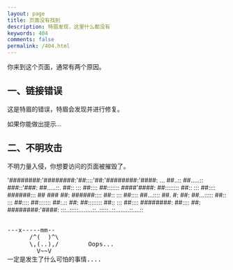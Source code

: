```yaml
---
layout: page
title: 页面没有找到
description: 特眉发现，这里什么都没有
keywords: 404
comments: false
permalink: /404.html
---
```


你来到这个页面，通常有两个原因。

## 一、链接错误

这是特眉的错误，特眉会发现并进行修复。

如果你能做出提示...


## 二、不明攻击

不明力量入侵，你想要访问的页面被摧毁了。


'########:'########:'##::::'##:'########:'####:
... ##..:: ##.....:: ###::'###: ##.....::. ##::
::: ##:::: ##::::::: ####'####: ##:::::::: ##::
::: ##:::: ######::: ## ### ##: ######:::: ##::
::: ##:::: ##...:::: ##. #: ##: ##...::::: ##::
::: ##:::: ##::::::: ##:.:: ##: ##:::::::: ##::
::: ##:::: ########: ##:::: ##: ########:'####:
:::..:::::........::..:::::..::........::....::

<!----------------------------------------------------------------
         mm
      /^(  )^\                     Ascii arts included in this page:
      \,(..),/                     - R2D2, provided by: http://www.chris.com/
        V~~V                       - Texts, generated from: http://www.network-science.de/ascii/  
                                   http:// cnfeat.github.io
            
------------------------------------------------------------------>

  <style>
    pre {
          background: none;
          border: none;
    }
  </style>

  <pre>         
---x-----mm--
      /^(  )^\
      \,(..),/        Oops...
        V~~V                     
一定是发生了什么可怕的事情....
    </pre>
